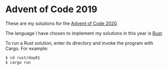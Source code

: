 # Advent of Code 2019

These are my solutions for the [Advent of Code
2020](https://adventofcode.com/2020).

The language I have chosen to implement my solutions in this year is
[Rust](https://rust-lang.org/).

To run a Rust solution, enter its directory and invoke the program with
Cargo. For example:

```sh
$ cd rust/day01
$ cargo run
```
